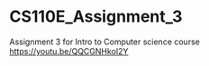 # CS110E_Assignment_3
Assignment 3 for Intro to Computer science course
https://youtu.be/QQCGNHkoI2Y
